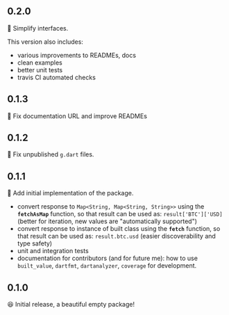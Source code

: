 ## 0.2.0

🚀 Simplify interfaces.

This version also includes:

* various improvements to READMEs, docs
* clean examples
* better unit tests
* travis CI automated checks

## 0.1.3

🔧 Fix documentation URL and improve READMEs

## 0.1.2

🔧 Fix unpublished `g.dart` files.

## 0.1.1

🚀 Add initial implementation of the package.

* convert response to `Map<String, Map<String, String>>` using the **`fetchAsMap`** function, so that result can be used as: `result['BTC']['USD]` (better for iteration, new values are "automatically supported")
* convert response to instance of built class using the **`fetch`** function, so that result can be used as: `result.btc.usd` (easier discoverability and type safety)
* unit and integration tests
* documentation for contributors (and for future me): how to use `built_value`, `dartfmt`, `dartanalyzer`, `coverage` for development.

## 0.1.0

😆 Initial release, a beautiful empty package!